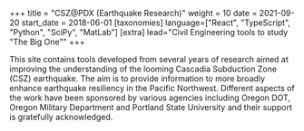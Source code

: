 +++
title = "CSZ@PDX (Earthquake Research)"
weight = 10
date = 2021-09-20
start_date = 2018-06-01
[taxonomies]
language=["React", "TypeScript", "Python", "SciPy", "MatLab"]
[extra]
lead="Civil Engineering tools to study \"The Big One\""
+++

This site contains tools developed from several years of research aimed at improving the understanding of the looming Cascadia Subduction Zone (CSZ) earthquake. The aim is to provide information to more broadly enhance earthquake resiliency in the Pacific Northwest. Different aspects of the work have been sponsored by various agencies including Oregon DOT, Oregon Military Department and Portland State University and their support is gratefully acknowledged.
